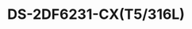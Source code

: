 ---
id: 4
title: "DS-2DF6231-CX(T5/316L)"
subTitle:  "6-Inch 31× Explosion-Proof Network Speed Dome – High-Performance 2 MP Imaging"
category: "Explosion-Proof Products"
imgCard: "/src/assets/images/explosionproof/DS-2DF6231-CX(T5316L)/DS-2DF6231-CX(T5316L)-1.png"
imgAlt: "DS-2DF6231-CX(T5/316L)"
thumbnails: [
  "/src/assets/images/explosionproof/DS-2DF6231-CX(T5316L)/DS-2DF6231-CX(T5316L)-1.png",
]
features: [
  "High-Resolution Imaging: 2 MP 1/1.8\" progressive scan CMOS sensor",
  "Ultra-Low Light Performance: 0.0005 Lux (Color), 0.0001 Lux (B/W) at F1.5, AGC ON",
  "31× Optical Zoom: Adjustable focal length from 5.9 mm to 182.9 mm",
  "Efficient Video Compression: Supports H.265+/H.265 for optimized storage and bandwidth",
  "Superior Image Clarity: 3D DNR and low bitrate technology for sharp, noise-free visuals",
  "Wide Dynamic Range: 120dB true WDR ensures clear imaging against strong backlight",
  "Rugged and Reliable: IP68-rated water and dust resistance for harsh environments"
]
specifications: {
  Camera: {
    Image Sensor: "1/1.8\" progressive scan CMOS",
    Max_Resolution: "1920 × 1080",
    Min_Illumination: "Color: 0.0005 Lux @ (F1.5, AGC ON), B/W: 0.0001 Lux @ (F1.5, AGC ON)",
    Shutter Speed: "1/1 s to 1/30,000 s",
    Day & Night: "IR Cut Filter",
    Zoom: "31 × optical, 16 × digital",
    Slow Shutter: "Yes"
  },
  Lens: {
    Focal Length: "5.9 mm to 182.9 mm, 31 × optical zoom",
    FOV: "Horizontal: 58.5° to 2.4°, Vertical: 34° to 1.3°, Diagonal: 65.8° to 2.7°",
    Focus: "Auto, Semi-auto, Manual",
    Aperture: "F1.5",
    Zoom Speed: "Approx. 5.6 s (Optical Lens, Wide-Tele)"
  },
  PTZ: {
    Movement Range Pan: "360° endless",
    Movement Range Tilt: "0° to 90° (Auto Flip)",
    Pan Speed: "0.1° to 100°/s, preset speed: 100°/s",
    Tilt Speed: "0.1° to 50°/s, preset speed: 50°/s",
    Proportional Pan: "Yes",
    Presets: "300",
    Patrol Scan: "8 patrols, up to 32 presets each",
    Pattern Scan: "4 pattern scans, record time over 10 minutes each",
    3D Positioning: "Yes",
    Power-off Memory: "Yes"
  },
  Video: {
    Main Stream: "50Hz: 25 fps (1920×1080, 1280×960, 1280×720); 60Hz: 30 fps (1920×1080, 1280×960, 1280×720)",
    Sub-Stream: "50Hz: 25 fps (704×576, 640×480, 352×288); 60Hz: 30 fps (704×480, 640×480, 352×240)",
    Third Stream: "50Hz: 25 fps (1920×1080, 1280×960, 1280×720, 704×576, 640×480, 352×288); 60Hz: 30 fps (1920×1080, 1280×960, 1280×720, 704×480, 640×480, 352×240)",
    Video Bit Rate: "32 kbps to 16384 kbps",
    H.264 Type: "Baseline Profile, Main Profile, High Profile",
    H.265 Type: "Main Profile",
    Scalable Video Coding (SVC): "Yes",
    Region of Interest (ROI): "Yes",
    Target Cropping: "No"
  },
  Audio: {
    Audio Compression: "G.711alaw/G.711ulaw/G.722.1/G.726/MP2L2/PCM",
    Audio Bit Rate: "Various from 16 kbps to 192 kbps",
    Audio Sampling Rate: "MP2L2: 16kHz, 32kHz, 48kHz; PCM: 8kHz, 16kHz, 32kHz, 48kHz",
    Environment Noise Filtering: "Yes"
  },
  Image: {
    Image Parameters Switch: "Yes",
    Image Settings: "Saturation, Brightness, Sharpness, Contrast",
    Day/Night Switch: "Auto",
    Wide Dynamic Range (WDR): "120 dB",
    SNR: ">52dB",
    Defog: "Yes",
    Image Enhancement: "HLC, BLC, 3D DNR, EIS, Regional Exposure, Regional Focus",
    Privacy Mask: "Up to 24 masks"
  }
}
---